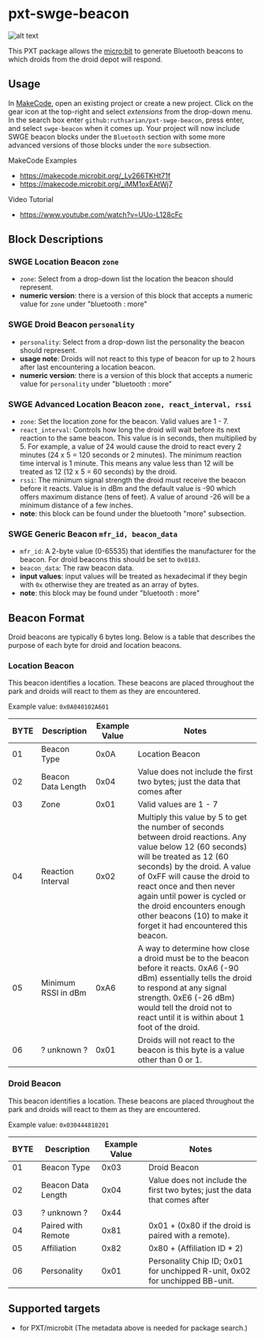 # pxt-swge-beacon

![alt text](https://raw.githubusercontent.com/ruthsarian/pxt-swge-beacon/master/icon.png "pxt-swge-beacon logo")

This PXT package allows the [micro:bit](https://en.wikipedia.org/wiki/Micro_Bit) to generate Bluetooth beacons to which droids from the droid depot will respond. 

## Usage

In [MakeCode](https://makecode.microbit.org/), open an existing project or create a new project. Click on the gear icon at the top-right and select *extensions* from the drop-down menu. In the search box enter `github:ruthsarian/pxt-swge-beacon`, press enter, and select `swge-beacon` when it comes up. Your project will now include SWGE beacon blocks under the `Bluetooth` section with some more advanced versions of those blocks under the `more` subsection.

MakeCode Examples
* https://makecode.microbit.org/_Ly266TKHt71f
* https://makecode.microbit.org/_iMM1oxEAtWj7

Video Tutorial
* https://www.youtube.com/watch?v=UUo-L128cFc

## Block Descriptions

### SWGE Location Beacon `zone`
* `zone`: Select from a drop-down list the location the beacon should represent.
* **numeric version**: there is a version of this block that accepts a numeric value for `zone` under "bluetooth : more"

### SWGE Droid Beacon `personality`
* `personality`: Select from a drop-down list the personality the beacon should represent.
* **usage note**: Droids will not react to this type of beacon for up to 2 hours after last encountering a location beacon.
* **numeric version**: there is a version of this block that accepts a numeric value for `personality` under "bluetooth : more"

### SWGE Advanced Location Beacon `zone, react_interval, rssi`
* `zone`: Set the location zone for the beacon. Valid values are 1 - 7. 
* `react_interval`: Controls how long the droid will wait before its next reaction to the same beacon. This value is in seconds, then multiplied by 5. For example, a value of 24 would cause the droid to react every 2 minutes (24 x 5 = 120 seconds or 2 minutes). The minimum reaction time interval is 1 minute. This means any value less than 12 will be treated as 12 (12 x 5 = 60 seconds) by the droid.
* `rssi`: The minimum signal strength the droid must receive the beacon before it reacts. Value is in dBm and the default value is -90 which offers maximum distance (tens of feet). A value of around -26 will be a minimum distance of a few inches.
* **note**: this block can be found under the bluetooth "more" subsection.

### SWGE Generic Beacon  `mfr_id, beacon_data`
* `mfr_id`: A 2-byte value (0-65535) that identifies the manufacturer for the beacon. For droid beacons this should be set to `0x0183`.
* `beacon_data`: The raw beacon data.
* **input values**: input values will be treated as hexadecimal if they begin with `0x` otherwise they are treated as an array of bytes.
* **note**: this block may be found under "bluetooth : more"

## Beacon Format
Droid beacons are typically 6 bytes long. Below is a table that describes the purpose of each byte for droid and location beacons.

### Location Beacon
This beacon identifies a location. These beacons are placed throughout the park and droids will react to them as they are encountered.

Example value: `0x0A040102A601`

|BYTE | Description | Example Value | Notes|
|---|---|---|---|
|01 | Beacon Type | 0x0A | Location Beacon|
|02 | Beacon Data Length | 0x04 | Value does not include the first two bytes; just the data that comes after|
|03 | Zone | 0x01 | Valid values are 1 - 7|
|04 | Reaction Interval | 0x02 | Multiply this value by 5 to get the number of seconds between droid reactions. Any value below 12 (60 seconds) will be treated as 12 (60 seconds) by the droid. A value of 0xFF will cause the droid to react once and then never again until power is cycled or the droid encounters enough other beacons (10) to make it forget it had encountered this beacon.|
|05 | Minimum RSSI in dBm | 0xA6 | A way to determine how close a droid must be to the beacon before it reacts. 0xA6 (-90 dBm) essentially tells the droid to respond at any signal strength. 0xE6 (-26 dBm) would tell the droid not to react until it is within about 1 foot of the droid.|
|06 | ? unknown ? | 0x01 | Droids will not react to the beacon is this byte is a value other than 0 or 1.|

### Droid Beacon
This beacon identifies a location. These beacons are placed throughout the park and droids will react to them as they are encountered.

Example value: `0x030444818201`

|BYTE | Description | Example Value | Notes|
|---|---|---|---|
|01 | Beacon Type | 0x03 | Droid Beacon|
|02 | Beacon Data Length | 0x04 | Value does not include the first two bytes; just the data that comes after|
|03 | ? unknown ? | 0x44 | |
|04 | Paired with Remote | 0x81 | 0x01 + (0x80 if the droid is paired with a remote).|
|05 | Affiliation | 0x82 | 0x80 + (Affiliation ID * 2)|
|06 | Personality | 0x01 | Personality Chip ID; 0x01 for unchipped R-unit, 0x02 for unchipped BB-unit.|

## Supported targets
* for PXT/microbit
(The metadata above is needed for package search.)